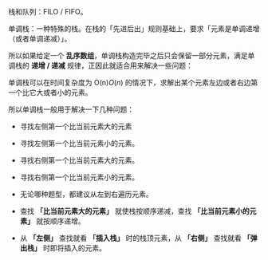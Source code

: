 栈和队列：FILO / FIFO。

单调栈：一种特殊的栈。在栈的「先进后出」规则基础上，要求「元素是单调递增（或者单调递减）」。

所以如果给定一个 **乱序数组**，单调栈构造完毕之后只会保留一部分元素，满足单调栈的 **递增 / 递减** 规律，正因此就适合用来解决一些问题：

单调栈可以在时间复杂度为 O(n)*O*(*n*) 的情况下，求解出某个元素左边或者右边第一个比它大或者小的元素。

所以单调栈一般用于解决一下几种问题：

- 寻找左侧第一个比当前元素大的元素
- 寻找左侧第一个比当前元素小的元素。
- 寻找右侧第一个比当前元素大的元素。
- 寻找右侧第一个比当前元素小的元素。



- 无论哪种题型，都建议从左到右遍历元素。
- 查找 **「比当前元素大的元素」** 就使栈按顺序递减，查找 **「比当前元素小的元素」** 就按顺序递增。
- 从 **「左侧」** 查找就看 **「插入栈」** 时的栈顶元素，从 **「右侧」** 查找就看 **「弹出栈」** 时即将插入的元素。